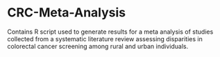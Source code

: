 # CRC-Meta-Analysis
Contains R script used to generate results for a meta analysis of studies collected from a systematic literature review assessing disparities in colorectal cancer screening among rural and urban individuals. 
